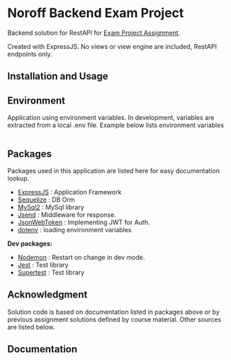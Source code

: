 # Noroff Backend Exam Project

Backend solution for RestAPI for [Exam Project Assignment](./documentation/EP_CA.pdf).

Created with ExpressJS. No views or view engine are included, RestAPI endpoints only.


## Installation and Usage


## Environment
Application using environment variables. In development, variables are extracted from a local .env file. Example below lists environment variables

```ini

```

## Packages

Packages used in this application are listed here for easy documentation lookup.

- [ExpressJS](https://expressjs.com/) : Application Framework
- [Sequelize](https://sequelize.org/) : DB Orm
- [MySql2](https://www.npmjs.com/package/mysql2) : MySql library
- [Jsend](https://www.npmjs.com/package/jsend) : Middleware for response.
- [JsonWebToken](https://github.com/auth0/node-jsonwebtoken) : Implementing JWT for Auth.
- [dotenv](https://www.npmjs.com/package/dotenv) : loading environment variables


__Dev packages:__

- [Nodemon](https://github.com/remy/nodemon) : Restart on change in dev mode.
- [Jest](https://jestjs.io/) : Test library
- [Supertest](https://github.com/ladjs/supertest) : Test library


## Acknowledgment

Solution code is based on documentation listed in packages above or by previous assignment solutions defined by course material. Other sources are listed below.



## Documentation